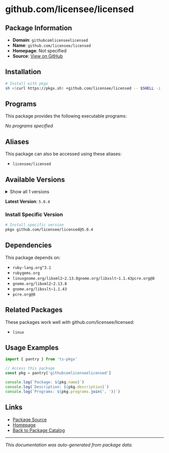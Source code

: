 # github.com/licensee/licensed

> 

## Package Information

- **Domain**: `githubcomlicenseelicensed`
- **Name**: `github.com/licensee/licensed`
- **Homepage**: Not specified
- **Source**: [View on GitHub](https://github.com/pkgxdev/pantry/tree/main/projects/github.com/licensee/licensed/package.yml)

## Installation

```bash
# Install with pkgx
sh <(curl https://pkgx.sh) +github.com/licensee/licensed -- $SHELL -i
```

## Programs

This package provides the following executable programs:

*No programs specified*

## Aliases

This package can also be accessed using these aliases:

- `licensee/licensed`

## Available Versions

<details>
<summary>Show all 1 versions</summary>

- `5.0.4`

</details>

**Latest Version**: `5.0.4`

### Install Specific Version

```bash
# Install specific version
pkgx github.com/licensee/licensed@5.0.4
```

## Dependencies

This package depends on:

- `ruby-lang.org^3.1`
- `rubygems.org`
- `linuxgnome.org/libxml2~2.13.8gnome.org/libxslt~1.1.43pcre.org@8`
- `gnome.org/libxml2~2.13.8`
- `gnome.org/libxslt~1.1.43`
- `pcre.org@8`

## Related Packages

These packages work well with github.com/licensee/licensed:

- `linux`

## Usage Examples

```typescript
import { pantry } from 'ts-pkgx'

// Access this package
const pkg = pantry['githubcomlicenseelicensed']

console.log(`Package: ${pkg.name}`)
console.log(`Description: ${pkg.description}`)
console.log(`Programs: ${pkg.programs.join(', ')}`)
```

## Links

- [Package Source](https://github.com/pkgxdev/pantry/tree/main/projects/github.com/licensee/licensed/package.yml)
- [Homepage](#)
- [Back to Package Catalog](../package-catalog.md)

---

*This documentation was auto-generated from package data.*
